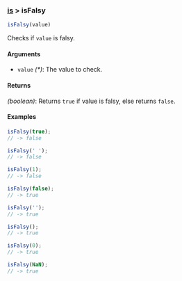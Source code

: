 ### [is](../) > isFalsy

```js
isFalsy(value)
```

Checks if `value` is falsy.

#### Arguments

- `value` _(*)_: The value to check.

#### Returns

_(boolean)_: Returns `true` if value is falsy, else returns `false`.

#### Examples
```js
isFalsy(true);
// -> false

isFalsy(' ');
// -> false

isFalsy(1);
// -> false

isFalsy(false);
// -> true

isFalsy('');
// -> true

isFalsy();
// -> true

isFalsy(0);
// -> true

isFalsy(NaN);
// -> true
```
